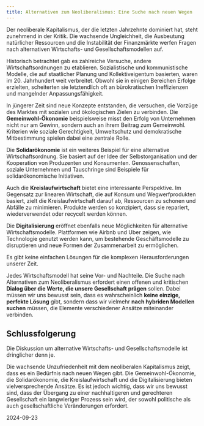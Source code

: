 ```yaml
---  
title: Alternativen zum Neoliberalismus: Eine Suche nach neuen Wegen
---
```

Der neoliberale Kapitalismus, der die letzten Jahrzehnte dominiert hat, steht zunehmend in der Kritik. Die wachsende Ungleichheit, die Ausbeutung natürlicher Ressourcen und die Instabilität der Finanzmärkte werfen Fragen nach alternativen Wirtschafts- und Gesellschaftsmodellen auf.

Historisch betrachtet gab es zahlreiche Versuche, andere Wirtschaftsordnungen zu etablieren. Sozialistische und kommunistische Modelle, die auf staatlicher Planung und Kollektiveigentum basierten, waren im 20\. Jahrhundert weit verbreitet. Obwohl sie in einigen Bereichen Erfolge erzielten, scheiterten sie letztendlich oft an bürokratischen Ineffizienzen und mangelnder Anpassungsfähigkeit.

In jüngerer Zeit sind neue Konzepte entstanden, die versuchen, die Vorzüge des Marktes mit sozialen und ökologischen Zielen zu verbinden. Die **Gemeinwohl-Ökonomie** beispielsweise misst den Erfolg von Unternehmen nicht nur am Gewinn, sondern auch an ihrem Beitrag zum Gemeinwohl. Kriterien wie soziale Gerechtigkeit, Umweltschutz und demokratische Mitbestimmung spielen dabei eine zentrale Rolle.

Die **Solidarökonomie** ist ein weiteres Beispiel für eine alternative Wirtschaftsordnung. Sie basiert auf der Idee der Selbstorganisation und der Kooperation von Produzenten und Konsumenten. Genossenschaften, soziale Unternehmen und Tauschringe sind Beispiele für solidarökonomische Initiativen.

Auch die **Kreislaufwirtschaft** bietet eine interessante Perspektive. Im Gegensatz zur linearen Wirtschaft, die auf Konsum und Wegwerfprodukten basiert, zielt die Kreislaufwirtschaft darauf ab, Ressourcen zu schonen und Abfälle zu minimieren. Produkte werden so konzipiert, dass sie repariert, wiederverwendet oder recycelt werden können.

Die **Digitalisierung** eröffnet ebenfalls neue Möglichkeiten für alternative Wirtschaftsmodelle. Plattformen wie Airbnb und Uber zeigen, wie Technologie genutzt werden kann, um bestehende Geschäftsmodelle zu disruptieren und neue Formen der Zusammenarbeit zu ermöglichen.

Es gibt keine einfachen Lösungen für die komplexen Herausforderungen unserer Zeit. 

Jedes Wirtschaftsmodell hat seine Vor- und Nachteile. Die Suche nach Alternativen zum Neoliberalismus erfordert einen offenen und kritischen **Dialog über die Werte, die unsere Gesellschaft prägen** sollen. Dabei müssen wir uns bewusst sein, dass es wahrscheinlich **keine einzige, perfekte Lösung** gibt, sondern dass wir vielmehr **nach hybriden Modellen suchen** müssen, die Elemente verschiedener Ansätze miteinander verbinden.

## Schlussfolgerung

Die Diskussion um alternative Wirtschafts- und Gesellschaftsmodelle ist dringlicher denn je. 

Die wachsende Unzufriedenheit mit dem neoliberalen Kapitalismus zeigt, dass es ein Bedürfnis nach neuen Wegen gibt. Die Gemeinwohl-Ökonomie, die Solidarökonomie, die Kreislaufwirtschaft und die Digitalisierung bieten vielversprechende Ansätze. Es ist jedoch wichtig, dass wir uns bewusst sind, dass der Übergang zu einer nachhaltigeren und gerechteren Gesellschaft ein langwieriger Prozess sein wird, der sowohl politische als auch gesellschaftliche Veränderungen erfordert.

2024-09-23